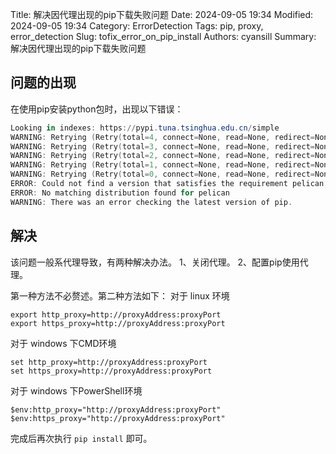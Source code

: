 Title: 解决因代理出现的pip下载失败问题
Date: 2024-09-05 19:34
Modified: 2024-09-05 19:34
Category: ErrorDetection
Tags: pip, proxy, error_detection
Slug: tofix_error_on_pip_install
Authors: cyansill
Summary: 解决因代理出现的pip下载失败问题

## 问题的出现

在使用pip安装python包时，出现以下错误：

```powershell
Looking in indexes: https://pypi.tuna.tsinghua.edu.cn/simple
WARNING: Retrying (Retry(total=4, connect=None, read=None, redirect=None, status=None)) after connection broken by 'ProxyError('Cannot connect to proxy.', OSError(0, 'Error'))': /simple/pelican/
WARNING: Retrying (Retry(total=3, connect=None, read=None, redirect=None, status=None)) after connection broken by 'ProxyError('Cannot connect to proxy.', OSError(0, 'Error'))': /simple/pelican/
WARNING: Retrying (Retry(total=2, connect=None, read=None, redirect=None, status=None)) after connection broken by 'ProxyError('Cannot connect to proxy.', OSError(0, 'Error'))': /simple/pelican/
WARNING: Retrying (Retry(total=1, connect=None, read=None, redirect=None, status=None)) after connection broken by 'ProxyError('Cannot connect to proxy.', OSError(0, 'Error'))': /simple/pelican/
WARNING: Retrying (Retry(total=0, connect=None, read=None, redirect=None, status=None)) after connection broken by 'ProxyError('Cannot connect to proxy.', OSError(0, 'Error'))': /simple/pelican/
ERROR: Could not find a version that satisfies the requirement pelican (from versions: none)
ERROR: No matching distribution found for pelican
WARNING: There was an error checking the latest version of pip.
```

## 解决

该问题一般系代理导致，有两种解决办法。 
1、关闭代理。 
2、配置pip使用代理。 

第一种方法不必赘述。第二种方法如下： 
对于 linux 环境
```
export http_proxy=http://proxyAddress:proxyPort
export https_proxy=http://proxyAddress:proxyPort
```
对于 windows 下CMD环境
```
set http_proxy=http://proxyAddress:proxyPort
set https_proxy=http://proxyAddress:proxyPort
```
对于 windows 下PowerShell环境
```
$env:http_proxy="http://proxyAddress:proxyPort"
$env:https_proxy="http://proxyAddress:proxyPort"
```
完成后再次执行 `pip install` 即可。